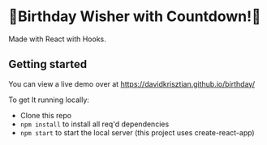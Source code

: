 # 🎉Birthday Wisher with Countdown!🎉

Made with React with Hooks.

## Getting started

You can view a live demo over at https://davidkrisztian.github.io/birthday/

To get It running locally:

- Clone this repo
- `npm install` to install all req'd dependencies
- `npm start` to start the local server (this project uses create-react-app)

